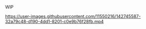 WIP


https://user-images.githubusercontent.com/11550216/142745587-32a79c48-d190-4dd1-8201-c0e9b76f28fb.mp4

